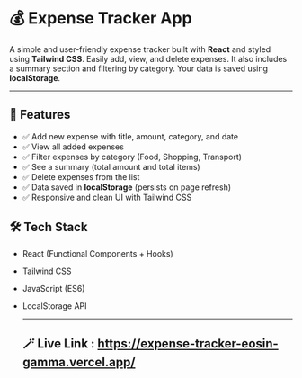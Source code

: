 # 💰 Expense Tracker App

A simple and user-friendly expense tracker built with **React** and styled using **Tailwind CSS**. Easily add, view, and delete expenses. It also includes a summary section and filtering by category. Your data is saved using **localStorage**.

---

## 🚀 Features

- ✅ Add new expense with title, amount, category, and date
- ✅ View all added expenses
- ✅ Filter expenses by category (Food, Shopping, Transport)
- ✅ See a summary (total amount and total items)
- ✅ Delete expenses from the list
- ✅ Data saved in **localStorage** (persists on page refresh)
- ✅ Responsive and clean UI with Tailwind CSS

## 🛠️ Tech Stack

- React (Functional Components + Hooks)
- Tailwind CSS
- JavaScript (ES6)
- LocalStorage API

  ---

  ## 🪄 Live Link : https://expense-tracker-eosin-gamma.vercel.app/
